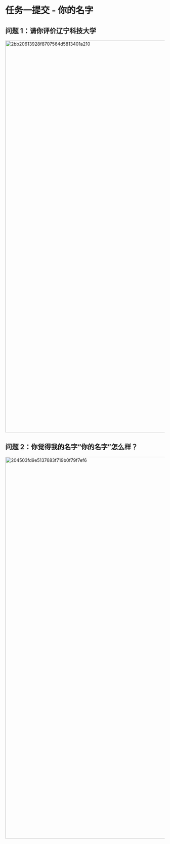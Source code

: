 # 任务一提交 - 你的名字
## 问题 1：请你评价辽宁科技大学
<img width="1234" alt="2bb20613928f8707564d5813401a210" src="https://github.com/user-attachments/assets/9a522ec5-cd25-4a04-924d-866b6655764f" />

## 问题 2：你觉得我的名字“你的名字”怎么样？
<img width="1202" alt="204503fd9e5137683f719b0f79f7ef6" src="https://github.com/user-attachments/assets/bfd49db5-23ca-453c-8539-f805cc4fa3e2" />
